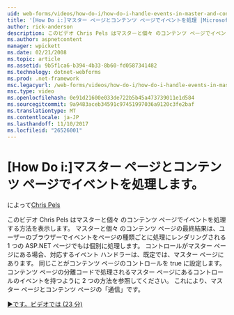 ```yaml
---
uid: web-forms/videos/how-do-i/how-do-i-handle-events-in-master-and-content-pages
title: '[How Do i:]マスター ページとコンテンツ ページでイベントを処理 |Microsoft ドキュメント'
author: rick-anderson
description: このビデオ Chris Pels はマスターと個々 のコンテンツ ページでイベントを処理する方法を表示します。 にもかかわらずマスターと個々 のコンテの最終結果しています.
ms.author: aspnetcontent
manager: wpickett
ms.date: 02/21/2008
ms.topic: article
ms.assetid: 9b5f1ca6-b394-4b33-8b60-fd0587341482
ms.technology: dotnet-webforms
ms.prod: .net-framework
msc.legacyurl: /web-forms/videos/how-do-i/how-do-i-handle-events-in-master-and-content-pages
msc.type: video
ms.openlocfilehash: 0e91d21600e033de722b5b45a473739011e1d584
ms.sourcegitcommit: 9a9483aceb34591c97451997036a9120c3fe2baf
ms.translationtype: MT
ms.contentlocale: ja-JP
ms.lasthandoff: 11/10/2017
ms.locfileid: "26526001"
---
```

<a name="how-do-i-handle-events-in-master-and-content-pages"></a>[How Do i:]マスター ページとコンテンツ ページでイベントを処理します。
====================
によって[Chris Pels](https://twitter.com/chrispels)

このビデオ Chris Pels はマスターと個々 のコンテンツ ページでイベントを処理する方法を表示します。 マスターと個々 のコンテンツ ページの最終結果は、ユーザーのブラウザーでイベントをページの種類ごとに処理にレンダリングされる 1 つの ASP.NET ページでもは個別に処理します。 コントロールがマスター ページにある場合、対応するイベント ハンドラーは、既定では、マスター ページにあります。 同じことがコンテンツ ページのコントロールを true に設定します。 コンテンツ ページの分離コードで処理されるマスター ページにあるコントロールのイベントを持つように 2 つの方法を参照してください。 これにより、マスター ページとコンテンツ ページの「通信」です。

[&#9654;です。ビデオでは (23 分)](https://channel9.msdn.com/Blogs/ASP-NET-Site-Videos/how-do-i-handle-events-in-master-and-content-pages)
